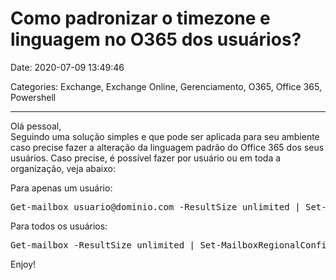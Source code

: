 # Como padronizar o timezone e linguagem no O365 dos usuários?

Date: 2020-07-09 13:49:46

Categories: Exchange, Exchange Online, Gerenciamento, O365, Office 365, Powershell

---

<p>Olá pessoal,<br />
Seguindo uma solução simples e que pode ser aplicada para seu ambiente caso precise fazer a alteração da linguagem padrão do Office 365 dos seus usuários. Caso precise, é possível fazer por usuário ou em toda a organização, veja abaixo:</p>
<p>Para apenas um usuário:</p>
<div>
<div>
<pre class="brush: powershell; title: ; notranslate" title="">Get-mailbox usuario@dominio.com -ResultSize unlimited | Set-MailboxRegionalConfiguration -Language 1046 -TimeZone &quot;E. South America Standard Time&quot; -LocalizeDefaultFolderName -DateFormat &quot;dd/MM/yyyy&quot; -TimeFormat &quot;HH:mm&quot;</pre>
</div>
</div>
<div></div>
<div>Para todos os usuários:</div>
<div></div>
<div>
<div>
<div>
<pre class="brush: powershell; title: ; notranslate" title="">Get-mailbox -ResultSize unlimited | Set-MailboxRegionalConfiguration -Language 1046 -TimeZone &quot;E. South America Standard Time&quot; -LocalizeDefaultFolderName -DateFormat &quot;dd/MM/yyyy&quot; -TimeFormat &quot;HH:mm&quot;</pre>
</div>
</div>
</div>
<div></div>
<div>Enjoy!</div>
